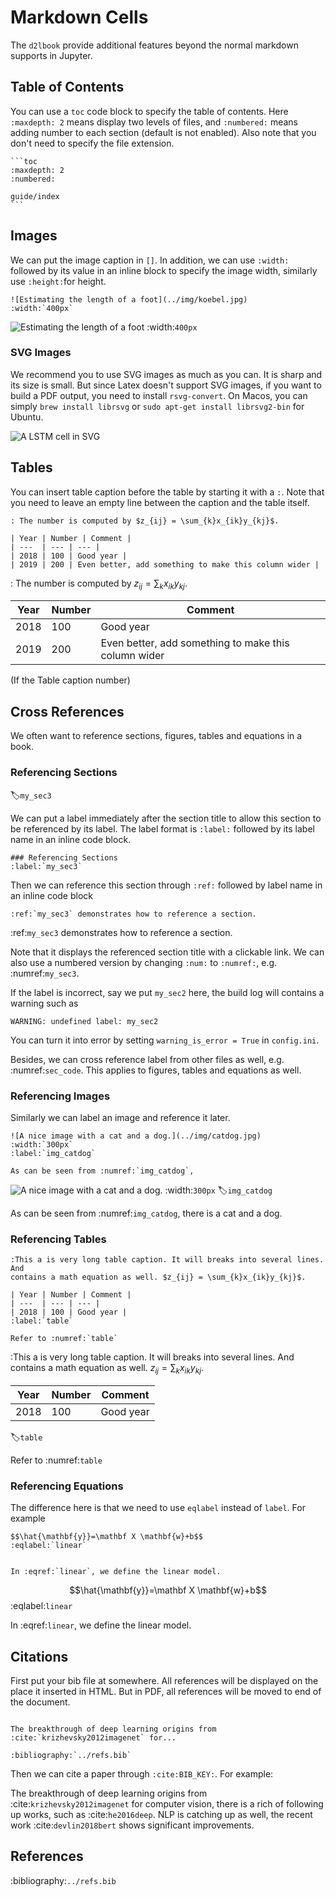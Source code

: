 # Markdown Cells

The `d2lbook` provide additional features beyond the normal markdown supports in
Jupyter.

## Table of Contents

You can use a `toc` code block to specify the table of contents.
Here `:maxdepth: 2` means display two levels of files, and `:numbered:` means
adding number to each section (default is not enabled). Also note that you don't
need to specify the file extension.

`````
```toc
:maxdepth: 2
:numbered:

guide/index
```
`````

## Images


We can put the image caption in `[]`. In addition, we can use
`:width:` followed by its value in an inline block to specify the image width,
similarly use `:height:`for height.

```
![Estimating the length of a foot](../img/koebel.jpg)
:width:`400px`
```

![Estimating the length of a foot](../img/koebel.jpg)
:width:`400px`


### SVG Images

We recommend you to use SVG images as much as you can. It is sharp and its size
is small. But since Latex doesn't support SVG images, if you want to build a PDF
output, you need to install `rsvg-convert`. On Macos, you can simply
`brew install librsvg` or `sudo apt-get install librsvg2-bin` for Ubuntu.

![A LSTM cell in SVG](../img/lstm.svg)

## Tables

You can insert table caption before the table by starting it with a `:`. Note
that you need to leave an empty line between the caption and the table itself.

```
: The number is computed by $z_{ij} = \sum_{k}x_{ik}y_{kj}$.

| Year | Number | Comment |
| ---  | --- | --- |
| 2018 | 100 | Good year |
| 2019 | 200 | Even better, add something to make this column wider |
```

: The number is computed by $z_{ij} = \sum_{k}x_{ik}y_{kj}$.

| Year | Number | Comment |
| ---  | --- | --- |
| 2018 | 100 | Good year |
| 2019 | 200 | Even better, add something to make this column wider  |

(If the Table caption number)

## Cross References

We often want to reference sections, figures, tables and equations in a book.

### Referencing Sections
:label:`my_sec3`

We can put a label immediately after the section title to allow this section to
be referenced by its label. The label format is
`:label:` followed by its label name in an inline code block.

```
### Referencing Sections
:label:`my_sec3`
```

Then we can reference this section through `:ref:` followed by label name in an
inline code block

```
:ref:`my_sec3` demonstrates how to reference a section.
```

:ref:`my_sec3` demonstrates how to reference a section.


Note that it displays the referenced section title with a clickable link. We can
also use a numbered version by changing `:num:` to `:numref:`, e.g. :numref:`my_sec3`.

If the label is incorrect, say we put `my_sec2` here, the build log will
contains a warning such as

```
WARNING: undefined label: my_sec2
```

You can turn it into error by setting `warning_is_error = True` in
`config.ini`.

Besides, we can cross
reference label from other files as well, e.g. :numref:`sec_code`. This applies
to figures, tables and equations as well.


### Referencing Images

Similarly we can label an image and reference it later.

```
![A nice image with a cat and a dog.](../img/catdog.jpg)
:width:`300px`
:label:`img_catdog`

As can be seen from :numref:`img_catdog`,
```


![A nice image with a cat and a dog.](../img/catdog.jpg)
:width:`300px`
:label:`img_catdog`

As can be seen from :numref:`img_catdog`, there is a cat and a dog.

### Referencing Tables


```
:This a is very long table caption. It will breaks into several lines. And
contains a math equation as well. $z_{ij} = \sum_{k}x_{ik}y_{kj}$.

| Year | Number | Comment |
| ---  | --- | --- |
| 2018 | 100 | Good year |
:label:`table`

Refer to :numref:`table`

```


:This a is very long table caption. It will breaks into several lines. And
contains a math equation as well. $z_{ij} = \sum_{k}x_{ik}y_{kj}$.

| Year | Number | Comment |
| ---  | --- | --- |
| 2018 | 100 | Good year |
:label:`table`

Refer to :numref:`table`

### Referencing Equations

The difference here is that we need to use `eqlabel` instead of `label`. For
example

```
$$\hat{\mathbf{y}}=\mathbf X \mathbf{w}+b$$
:eqlabel:`linear`


In :eqref:`linear`, we define the linear model.
```

$$\hat{\mathbf{y}}=\mathbf X \mathbf{w}+b$$
:eqlabel:`linear`

In :eqref:`linear`, we define the linear model.


## Citations

First put your bib file at somewhere. All references will be displayed on the
place it inserted in HTML. But in PDF, all references will be moved to end of
the document.

```

The breakthrough of deep learning origins from :cite:`krizhevsky2012imagenet` for...

:bibliography:`../refs.bib`
```

Then we can cite a paper through `:cite:BIB_KEY:`. For example:

The breakthrough of deep learning origins from :cite:`krizhevsky2012imagenet` for
computer vision, there is a rich of following up works, such as
:cite:`he2016deep`. NLP is catching up as well, the recent work
:cite:`devlin2018bert` shows significant improvements.

## References

:bibliography:`../refs.bib`
